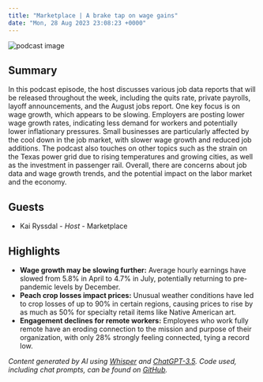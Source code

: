 ```yaml
---
title: "Marketplace | A brake tap on wage gains"
date: "Mon, 28 Aug 2023 23:08:23 +0000"
---
```


![podcast image](https://www.marketplace.org/wp-content/uploads/2019/05/MP_show-1.png)

## Summary

In this podcast episode, the host discusses various job data reports that will be released throughout the week, including the quits rate, private payrolls, layoff announcements, and the August jobs report. One key focus is on wage growth, which appears to be slowing. Employers are posting lower wage growth rates, indicating less demand for workers and potentially lower inflationary pressures. Small businesses are particularly affected by the cool down in the job market, with slower wage growth and reduced job additions. The podcast also touches on other topics such as the strain on the Texas power grid due to rising temperatures and growing cities, as well as the investment in passenger rail. Overall, there are concerns about job data and wage growth trends, and the potential impact on the labor market and the economy.

## Guests

- Kai Ryssdal - _Host_ - Marketplace

## Highlights

- **Wage growth may be slowing further:** Average hourly earnings have slowed from 5.8% in April to 4.7% in July, potentially returning to pre-pandemic levels by December.
- **Peach crop losses impact prices:** Unusual weather conditions have led to crop losses of up to 90% in certain regions, causing prices to rise by as much as 50% for specialty retail items like Native American art.
- **Engagement declines for remote workers:** Employees who work fully remote have an eroding connection to the mission and purpose of their organization, with only 28% strongly feeling connected, tying a record low.


_Content generated by AI using [Whisper](https://openai.com/research/whisper) and [ChatGPT-3.5](https://openai.com/blog/chatgpt). Code used, including chat prompts, can be found on [GitHub](https://github.com/dustinbrownman/podcast-parser/blob/main/app/functions.py)._
